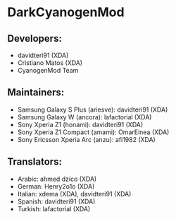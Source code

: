 DarkCyanogenMod
===============

Developers:
-----------

* davidteri91 (XDA)
* Cristiano Matos (XDA)
* CyanogenMod Team


Maintainers:
------------

* Samsung Galaxy S Plus (ariesve): davidteri91 (XDA)
* Samsung Galaxy W (ancora): lafactorial (XDA)
* Sony Xperia Z1 (honami): davidteri91 (XDA)
* Sony Xperia Z1 Compact (amami): OmarEinea (XDA)
* Sony Ericsson Xperia Arc (anzu): afi1982 (XDA)


Translators:
------------

* Arabic: ahmed dzico (XDA)
* German: Henry2o1o (XDA)
* Italian: xdema (XDA), davidteri91 (XDA)
* Spanish: davidteri91 (XDA)
* Turkish: lafactorial (XDA)
